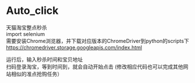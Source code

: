 # Auto_click
天猫淘宝整点秒杀  
import selenium  
需要安装Chrome浏览器，并下载对应版本的ChromeDriver到python的scripts下  
https://chromedriver.storage.googleapis.com/index.html  

运行后，输入秒杀时间和宝贝地址  
扫码登录淘宝，等到时间到，就会自动开始点击
(修改相应代码也可以完成其他网站相似的准点抢购任务）
